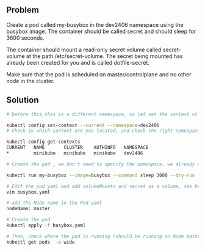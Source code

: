 ## **Problem**
Create a pod called my-busybox in the dev2406 namespace using the busybox image. The container should be called secret and should sleep for 3600 seconds.

The container should mount a read-only secret volume called secret-volume at the path /etc/secret-volume. The secret being mounted has already been created for you and is called dotfile-secret.

Make sure that the pod is scheduled on master/controlplane and no other node in the cluster.


## **Solution**

```bash
# before this,this is a different namespace, so let set the context ot the namespace

kubectl config set-context --current --namespace=dev2406
# Check in which context are you located, and check the right namespaces

kubectl config get-contexts 
CURRENT   NAME       CLUSTER    AUTHINFO   NAMESPACE
*         minikube   minikube   minikube   dev2406

# Create the pod , we don't need to specify the namespace, we already did in previous steps

kubectl run my-busybox --image=busybox --command sleep 3600 --dry-run -o yaml > busybox.yaml

# Edit the pod yaml and add volumeMounts and secret as a volume, see busybox.yaml
vim busybox.yaml

# add the Node name in the Pod yaml
nodeName: master

# Create the pod
kubectl apply -f busybox.yaml

# Then, check where the pod is running (should be running on Node master)
kubectl get pods  -o wide
```